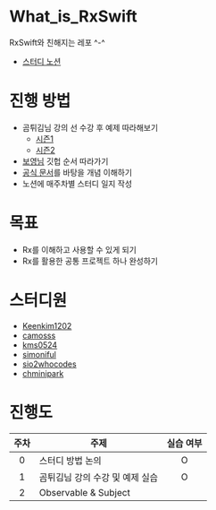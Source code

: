 # What_is_RxSwift
RxSwift와 친해지는 레포 ^-^
- [스터디 노션](https://ossified-gas-bd2.notion.site/Rx-_-Study-39a585f4ec4b4273ae4a468935e2e4b4)

# 진행 방법
- 곰튀김님 강의 선 수강 후 예제 따라해보기
  - [시즌1](https://www.youtube.com/watch?v=fCNr9bNPdAA&list=PL03rJBlpwTaBBtiJ0BtgASCsS4ye-4gC7)
  - [시즌2](https://www.youtube.com/watch?v=iHKBNYMWd5I&list=PL03rJBlpwTaBrhux_C8RmtWDI_kZSLvdQ)
- [보영님](https://github.com/fimuxd/RxSwift/blob/master/Lectures/02_Observables/Ch2.%20Observables.md) 깃헙 순서 따라가기
- [공식 문서](https://reactivex.io/documentation/ko/observable.html)를 바탕을 개념 이해하기
- 노션에 매주차별 스터디 일지 작성

# 목표
- Rx를 이해하고 사용할 수 있게 되기
- Rx를 활용한 공통 프로젝트 하나 완성하기

# 스터디원
- [Keenkim1202](https://github.com/orgs/iStudyiOS/people/keenkim1202)
- [camosss](https://github.com/orgs/iStudyiOS/people/camosss)
- [kms0524](https://github.com/orgs/iStudyiOS/people/kms0524)
- [simoniful](https://github.com/orgs/iStudyiOS/people/simoniful)
- [sio2whocodes](https://github.com/orgs/iStudyiOS/people/sio2whocodes)
- [chminipark](https://github.com/orgs/iStudyiOS/people/chminipark)

# 진행도
|주차|주제|실습 여부|
|:---:|---|:---:|
|0|스터디 방법 논의|O|
|1|곰튀김님 강의 수강 및 예제 실습|O|
|2|Observable & Subject||
